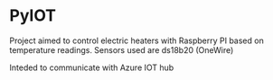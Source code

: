 # PyIOT

Project aimed to control electric heaters with Raspberry PI based on temperature readings.
Sensors used are ds18b20 (OneWire)

Inteded to communicate with Azure IOT hub